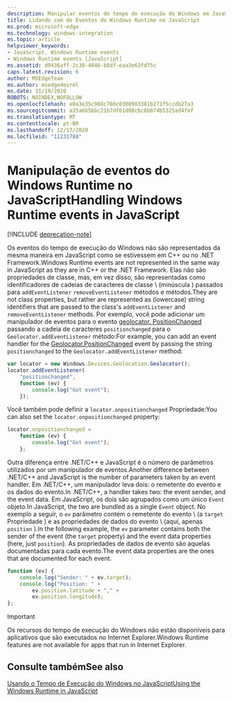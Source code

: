 ```yaml
---
description: Manipular eventos do tempo de execução do Windows em JavaScript.
title: Lidando com de Eventos do Windows Runtime no JavaScript
ms.prod: microsoft-edge
ms.technology: windows-integration
ms.topic: article
helpviewer_keywords:
- JavaScript, Windows Runtime events
- Windows Runtime events [JavaScript]
ms.assetid: d9436aff-2c30-4846-b8df-eaa3e63fd75c
caps.latest.revision: 6
author: MSEdgeTeam
ms.author: msedgedevrel
ms.date: 11/19/2020
ROBOTS: NOINDEX,NOFOLLOW
ms.openlocfilehash: e0a3e35c908c766c0308903381b271f5ccdb27a3
ms.sourcegitcommit: a35a6b5bbc21b7df61d08cbc6b074b5325ad4fef
ms.translationtype: MT
ms.contentlocale: pt-BR
ms.lasthandoff: 12/17/2020
ms.locfileid: "11231788"
---
```

# <span data-ttu-id="75e93-103">Manipulação de eventos do Windows Runtime no JavaScript</span><span class="sxs-lookup"><span data-stu-id="75e93-103">Handling Windows Runtime events in JavaScript</span></span>  

[!INCLUDE [deprecation-note](../includes/legacy-edge-note.md)]  

<span data-ttu-id="75e93-104">Os eventos do tempo de execução do Windows não são representados da mesma maneira em JavaScript como se estivessem em C++ ou no .NET Framework.</span><span class="sxs-lookup"><span data-stu-id="75e93-104">Windows Runtime events are not represented in the same way in JavaScript as they are in C++ or the .NET Framework.</span></span>  <span data-ttu-id="75e93-105">Elas não são propriedades de classe, mas, em vez disso, são representadas como identificadores de cadeias de caracteres de classe \ (minúscula \) passados para `addEventListener` `removeEventListener` métodos e métodos.</span><span class="sxs-lookup"><span data-stu-id="75e93-105">They are not class properties, but rather are represented as \(lowercase\) string identifiers that are passed to the class's `addEventListener` and `removeEventListener` methods.</span></span>  <span data-ttu-id="75e93-106">Por exemplo, você pode adicionar um manipulador de eventos para o evento [geolocator. PositionChanged][UwpWindowsGeolocationGeolocatorDevicesPositionChanged] passando a cadeia de caracteres `positionchanged` para o `Geolocator.addEventListener` método:</span><span class="sxs-lookup"><span data-stu-id="75e93-106">For example, you can add an event handler for the [Geolocator.PositionChanged][UwpWindowsGeolocationGeolocatorDevicesPositionChanged] event by passing the string `positionchanged` to the `Geolocator.addEventListener` method:</span></span>  

```javascript  
var locator = new Windows.Devices.Geolocation.Geolocator();
locator.addEventListener(
    "positionchanged",
    function (ev) {
        console.log("Got event");
    });
```  

<span data-ttu-id="75e93-107">Você também pode definir a `locator.onpositionchanged` Propriedade:</span><span class="sxs-lookup"><span data-stu-id="75e93-107">You can also set the `locator.onpositionchanged` property:</span></span>  

```javascript
locator.onpositionchanged =
    function (ev) {
        console.log("Got event");
    };
```  

<span data-ttu-id="75e93-108">Outra diferença entre .NET/C++ e JavaScript é o número de parâmetros utilizados por um manipulador de eventos.</span><span class="sxs-lookup"><span data-stu-id="75e93-108">Another difference between .NET/C++ and JavaScript is the number of parameters taken by an event handler.</span></span>  <span data-ttu-id="75e93-109">Em .NET/C++, um manipulador leva dois: o remetente do evento e os dados do evento.</span><span class="sxs-lookup"><span data-stu-id="75e93-109">In .NET/C++, a handler takes two:  the event sender, and the event data.</span></span>  <span data-ttu-id="75e93-110">Em JavaScript, os dois são agrupados como um único `Event` objeto.</span><span class="sxs-lookup"><span data-stu-id="75e93-110">In JavaScript, the two are bundled as a single `Event` object.</span></span>  <span data-ttu-id="75e93-111">No exemplo a seguir, o `ev` parâmetro contém o remetente do evento \ (a `target` Propriedade \) e as propriedades de dados do evento \ (aqui, apenas `position` \).</span><span class="sxs-lookup"><span data-stu-id="75e93-111">In the following example, the `ev` parameter contains both the sender of the event \(the `target` property\) and the event data properties \(here, just `position`\).</span></span>  <span data-ttu-id="75e93-112">As propriedades de dados de evento são aquelas documentadas para cada evento.</span><span class="sxs-lookup"><span data-stu-id="75e93-112">The event data properties are the ones that are documented for each event.</span></span>  

```javascript
function (ev) {
    console.log("Sender: " + ev.target);
    console.log("Position: " +
        ev.position.latitude + "," +
        ev.position.longitude);
};
```  

> [!IMPORTANT]
> <span data-ttu-id="75e93-113">Os recursos do tempo de execução do Windows não estão disponíveis para aplicativos que são executados no Internet Explorer.</span><span class="sxs-lookup"><span data-stu-id="75e93-113">Windows Runtime features are not available for apps that run in Internet Explorer.</span></span>  

## <span data-ttu-id="75e93-114">Consulte também</span><span class="sxs-lookup"><span data-stu-id="75e93-114">See also</span></span>  

[<span data-ttu-id="75e93-115">Usando o Tempo de Execução do Windows no JavaScript</span><span class="sxs-lookup"><span data-stu-id="75e93-115">Using the Windows Runtime in JavaScript</span></span>][WindowsRuntimeJavascript]  

 <!-- links -->  

[WindowsRuntimeJavascript]: ./using-the-windows-runtime-in-javascript.md "Usar o tempo de execução do Windows em JavaScript | Documentos da Microsoft"  

[UwpWindowsGeolocationGeolocatorDevicesPositionChanged]: /uwp/api/Windows.Devices.Geolocation.Geolocator#Windows_Devices_Geolocation_Geolocator_PositionChanged "Classe geolocator | Documentos da Microsoft"  
